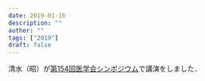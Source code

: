 ```yaml
---
date: 2019-01-16
description: ""
auther: ""
tags: ["2019"]
draft: false
---
```

清水（昭）が[第154回医学会シンポジウム](http://jams.med.or.jp/symposium/pdf_sympo-poster154.pdf)で講演をしました．
<!--more-->
